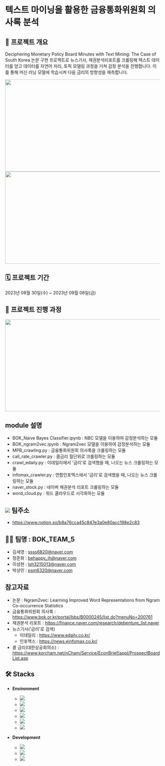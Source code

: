 # 텍스트 마이닝을 활용한 금융통화위원회 의사록 분석

## 📢 프로젝트 개요
 Deciphering Monetary Policy Board Minutes with
Text Mining: The Case of South Korea 논문 구현 프로젝트로 뉴스기사, 채권분석리포트를 크롤링해 텍스트 데이터를 얻고 데이터를 자연어 처리, 토픽 모델링 과정을 거쳐 감정 분석을 진행합니다. 이를 통해 머신 러닝 모델에 학습시켜 다음 금리의 방향성을 예측합니다.

<img src="https://github.com/sesac-2023/BOK_TEAM_5/assets/138412359/1712fcd3-7b2a-4447-ae08-d521b7a2b4b2" width="800" height="300"/>
<img src="https://github.com/sesac-2023/BOK_TEAM_5/assets/138412359/3b761292-73e5-492e-8d58-b95f506bc56f" width="800" height="300"/>


## 🗓️ 프로젝트 기간 
2023년 08월 30일(수) ~ 2023년 09월 08일(금)

## 📝 프로젝트 진행 과정

<img src="https://github.com/sesac-finance/NEWS_TEAM_3/assets/138412359/a40eda8a-db82-4953-8f0d-4ab7f60a46c9" width="800" height="300"/>


## module 설명
- BOK_Naive Bayes Classifier.ipynb : NBC 모델을 이용하여 감정분석하는 모듈
- BOK_ngram2vec.ipynb : Ngram2vec 모델을 이용하여 감정분석하는 모듈
- MPB_crawling.py : 금융통화위원회 의사록을 크롤링하는 모듈
- call_rate_crawler.py : 콜금리 월단위로 크롤링하는 모듈
- crawl_edaily.py : 이데일리에서 '금리'로 검색했을 때, 나오는 뉴스 크롤링하는 모듈
- infomax_crawler.py : 연합인포맥스에서 '금리'로 검색했을 때, 나오는 뉴스 크롤링하는 모듈
- naver_stock.py : 네이버 채권분석 리포트 크롤링하는 모듈
- word_cloud.py : 워드 클라우드로 시각화하는 모듈



## <img src="https://img.shields.io/badge/notion-000000?style=for-the-badge&logo=notion&logoColor=white"> 팀주소
- https://www.notion.so/b8a76cca45c847e3a0e80acc198e2c83


## 🤼‍♂️ 팀명 : BOK_TEAM_5
- 김세영 : ssss6820@naver.com
- 정준화 : behappy_jh@naver.com
- 이성현 : lsh3215013@naver.com
- 박상민 : psm6320@naver.com


## 참고자료
- 논문 : Ngram2vec: Learning Improved Word Representations from Ngram Co-occurrence Statistics
- 금융통화위원회 의사록 : https://www.bok.or.kr/portal/bbs/B0000245/list.do?menuNo=200761
- 채권분석 리포트 : https://finance.naver.com/research/debenture_list.naver
- 뉴스기사('금리'로 검색)
    - 이데일리 : https://www.edaily.co.kr/
    - 인포맥스 : https://news.einfomax.co.kr/
- 콜 금리(대한상공회의소) : https://www.korcham.net/nCham/Service/EconBrief/appl/ProspectBoardList.asp

## 🛠️ Stacks

- **Environment**
    - <img src="https://img.shields.io/badge/Visual Studio Code-007ACC?style=for-the-badge&logo=Visual Studio Code&logoColor=white"/>
    - <img src="https://img.shields.io/badge/google drive-4285F4?style=for-the-badge&logo=google drive&logoColor=white">
    - <img src="https://img.shields.io/badge/Jupyter-F37626?style=for-the-badge&loge=Jupyter&logoColor=white">
    - <img src="https://img.shields.io/badge/slack-4A154B?style=for-the-badge&logo=slack&logoColor=white">
    - <img src="https://img.shields.io/badge/GitHub-181717?style=for-the-badge&logo=GitHub&logoColor=white"/>
    - <img src="https://img.shields.io/badge/notion-000000?style=for-the-badge&logo=notion&logoColor=white">
    
   

- **Development**
    - <img src="https://img.shields.io/badge/pandas-150458?style=for-the-badge&logo=pandas&logoColor=white"/>
    - <img src="https://img.shields.io/badge/Python-3776AB?style=for-the-badge&logo=Python&logoColor=white"/>
    - <img src="https://img.shields.io/badge/scikitlearn-F7931E?style=for-the-badge&logo=scikitlearn&logoColor=white"/>
    